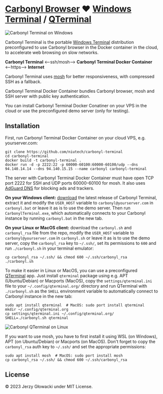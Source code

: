 # [Carbonyl Browser](https://github.com/fathyb/carbonyl) ❤️ [Windows Terminal](https://github.com/microsoft/terminal) / [QTerminal](https://github.com/lxqt/qterminal)

![Carbonyl Terminal on Windows](https://github.com/niutech/carbonyl-terminal/assets/384997/88bb7289-1d34-4664-b574-5f1707549fba)

Carbonyl Terminal is the portable [Windows Terminal](https://github.com/microsoft/terminal) distribution preconfigured to use Carbonyl browser in the Docker container in the cloud, to accelerate web browsing on slow networks.

**Carbonyl Terminal** ⟵ssh/mosh⟶ **Carbonyl Terminal Docker Container** ⟵https⟶ **Internet**

Carbonyl Terminal uses [mosh](https://mosh.org/) for better responsiveness, with compressed SSH as a fallback.

Carbonyl Terminal Docker Container bundles Carbonyl browser, mosh and SSH server with public key authentication.

You can install Carbonyl Terminal Docker Conatiner on your VPS in the cloud or use the preconfigured demo server (only for testing).

## Installation

First, run Carbonyl Terminal Docker Container on your cloud VPS, e.g. yourserver.com:

```
git clone https://github.com/niutech/carbonyl-terminal
cd carbonyl-terminal
docker build -t carbonyl-terminal .
docker run -d -p 2222:22 -p 60000-60100:60000-60100/udp --dns 94.140.14.14 --dns 94.140.15.15 --name carbonyl carbonyl-terminal
```

The server with Carbonyl Terminal Docker Container must have open TCP port 2222 for SSH and UDP ports 60000-60100 for mosh. It also uses [AdGuard DNS](https://adguard-dns.io/en/public-dns.html) for blocking ads and trackers.

**On your Windows client:** [download](https://github.com/niutech/carbonyl-terminal/releases) the latest release of Carbonyl Terminal, extract it and modify the `USER_HOST` variable to `carbonyl@yourserver.com` in `carbonyl.bat` or leave it as is to use the demo server. Then run `CarbonylTerminal.exe`, which automatically connects to your Carbonyl instance by running `carbonyl.bat` in the new tab.

**On your Linux or MacOS client:** download the `carbonyl.sh` and `carbonyl_rsa` file from the repo, modify the `USER_HOST` variable to `carbonyl@yourserver.com` in `carbonyl.sh` or leave it as is to use the demo server, copy the `carbonyl_rsa` key to `~/.ssh/`, set its permissions to `600` and run `./carbonyl.sh` in your terminal emulator:

```
cp carbonyl_rsa ~/.ssh/ && chmod 600 ~/.ssh/carbonyl_rsa
./carbonyl.sh
```

To make it easier in Linux or MacOS, you can use a preconfigured [QTerminal](https://github.com/lxqt/qterminal) app. Just install `qterminal` package using e.g. APT (Ubuntu/Debian) or Macports (MacOS), copy the `settings/qterminal.ini` file to your `~/.config/qterminal.org/` directory and run QTerminal with `./carbonyl.sh` as the `SHELL` environment variable to automatically connect to Carbonyl instance in the new tab:

```
sudo apt install qterminal  # MacOS: sudo port install qterminal
mkdir ~/.config/qterminal.org
cp settings/qterminal.ini ~/.config/qterminal.org/
SHELL=./carbonyl.sh qterminal
```

![Carbonyl QTerminal on Linux](https://github.com/niutech/carbonyl-terminal/assets/384997/0b7ffdd0-507f-4d94-af77-350a515c3f14)

If you want to use mosh, you have to first install it using WSL (on Windows), APT (on Ubuntu/Debian) or Macports (on MacOS). Don't forget to copy the `carbonyl_rsa` auth key to `~/.ssh/` and set the appropriate permissions:

```
sudo apt install mosh  # MacOS: sudo port install mosh
cp carbonyl_rsa ~/.ssh/ && chmod 600 ~/.ssh/carbonyl_rsa
```

## License

© 2023 Jerzy Głowacki under MIT License.
